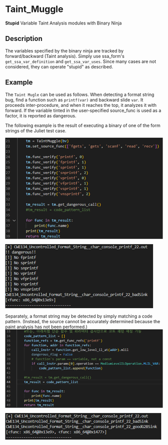 # Taint_Muggle
**Stupid** Variable Taint Analysis modules with Binary Ninja

## Description
The variables specified by the binary ninja are tracked by forward/backward (Taint analysis). Simply use ssa_form's `get_ssa_var_definition` and `get_ssa_var_uses`. Since many cases are not considered, they can operate "stupid" as described.

## Example
The `Taint Mugle` can be used as follows.
When detecting a format string bug, find a function such as `printf(var)` and backward slide `var`. It proceeds inter-procedure, and when it reaches the top, it analyzes it with forward. If the variable tinted in the user-specified source_func is used as a factor, it is reported as dangerous.

The following example is the result of executing a binary of one of the form strings of the Juliet test case.

![example1](./static/ex_code_1.png)

![example1_result](./static/ex_result_1.png)

Separately, a format string may be detected by simply matching a code pattern. (Instead, the source cannot be accurately determined because the paint analysis has not been performed.)
![example1](./static/ex_code_2.png)

![example1](./static/ex_result_2.png)
